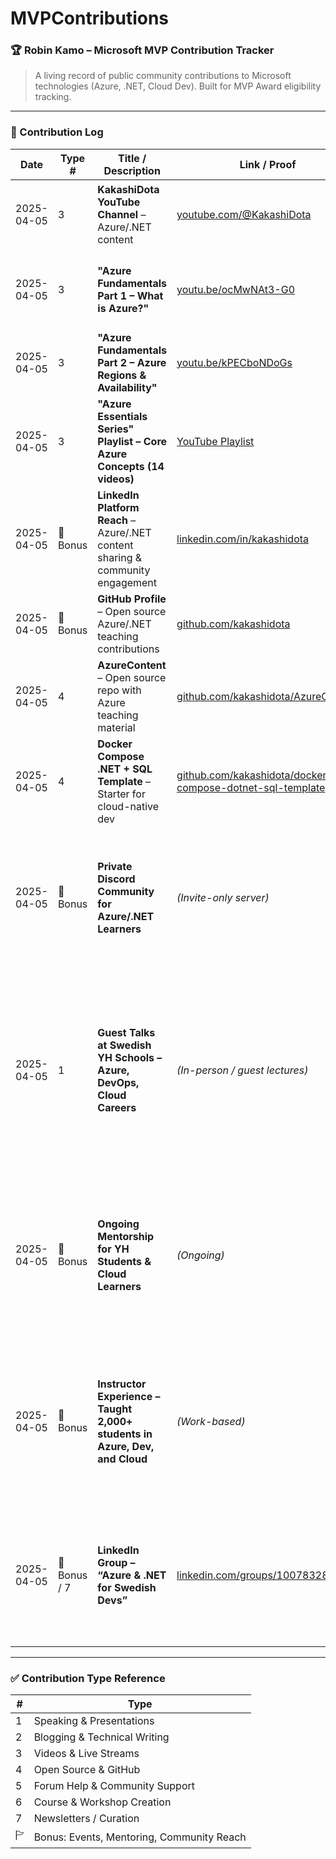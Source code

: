 # MVPContributions

### 🏆 Robin Kamo – Microsoft MVP Contribution Tracker

> A living record of public community contributions to Microsoft technologies (Azure, .NET, Cloud Dev). Built for MVP Award eligibility tracking.

---

### 📅 Contribution Log

| Date       | Type # | Title / Description                                       | Link / Proof                                           | Impact / Reach                         | Notes                                                                 |
|------------|--------|------------------------------------------------------------|--------------------------------------------------------|----------------------------------------|------------------------------------------------------------------------|
| 2025-04-05 | 3      | **KakashiDota YouTube Channel** – Azure/.NET content       | [youtube.com/@KakashiDota](https://www.youtube.com/@KakashiDota) | 🌟 18,000 subs • 📈 15K views /month • 🧠 2.8M lifetime | Channel hosts educational videos on Azure, .NET, Dev                    |
| 2025-04-05 | 3      | **"Azure Fundamentals Part 1 – What is Azure?"**           | [youtu.be/ocMwNAt3-G0](https://youtu.be/ocMwNAt3-G0)   | 📺 15,000 views • ⏱️ 900h watch time • 👍 650 likes | First in series; intro-level explainer for new learners               |
| 2025-04-05 | 3      | **"Azure Fundamentals Part 2 – Azure Regions & Availability"** | [youtu.be/kPECboNDoGs](https://youtu.be/kPECboNDoGs) | 📺 6,000 views • 👍 200 likes           | Second in series; covers core Azure concepts                          |
| 2025-04-05 | 3      | **"Azure Essentials Series" Playlist – Core Azure Concepts (14 videos)** | [YouTube Playlist](https://www.youtube.com/playlist?list=PLQ10yv3WDdnbjN7ThlNlv7wVkd_pqbnhH) | 📺 15,000 total views                  | Covers: App Services, Budgets, Logic Apps, Cloud Terms, more          |
| 2025-04-05 | 💁 Bonus | **LinkedIn Platform Reach** – Azure/.NET content sharing & community engagement | [linkedin.com/in/kakashidota](https://www.linkedin.com/in/kakashidota) | 👥 4,000 followers • 📊 40K+ post views/month | Active platform for sharing videos, repos, teaching reflections, and community insights |
| 2025-04-05 | 💁 Bonus | **GitHub Profile** – Open source Azure/.NET teaching contributions | [github.com/kakashidota](https://github.com/kakashidota) | 🛠️ 1,295 contributions • 187 followers | Sharing labs, demos, templates for learners and community            |
| 2025-04-05 | 4      | **AzureContent** – Open source repo with Azure teaching material | [github.com/kakashidota/AzureContent](https://github.com/kakashidota/AzureContent) | ⭐ 30 stars • 🍜 18 forks              | Refactored student labs, concepts, and examples into public assets   |
| 2025-04-05 | 4      | **Docker Compose .NET + SQL Template** – Starter for cloud-native dev | [github.com/kakashidota/docker-compose-dotnet-sql-template](https://github.com/kakashidota/docker-compose-dotnet-sql-template) | ⭐ 21 stars • 🍜 13 forks              | Helps students/devs quickly spin up .NET apps with SQL using Docker  |
| 2025-04-05 | 💁 Bonus | **Private Discord Community for Azure/.NET Learners**    | *(Invite-only server)* | 👥 300 members               | Community for support, resource sharing, and events. Includes live Q&As, guidance, student help, and ongoing discussions. Events and study groups organized regularly. |
| 2025-04-05 | 1      | **Guest Talks at Swedish YH Schools – Azure, DevOps, Cloud Careers** | *(In-person / guest lectures)* | 🧓‍♂️ Multiple student cohorts  | Delivered sessions on Azure fundamentals, DevOps practices, and cloud career paths at EC Utbildning, Jensen, Handelsakademin, IT-Högskolan, and Campus Mölndal. Focused on “learning by doing” and real-world industry relevance. |
| 2025-04-05 | 💁 Bonus | **Ongoing Mentorship for YH Students & Cloud Learners** | *(Ongoing)*  | 🎓 1-on-1s + community  | Provided mentorship to students across multiple YH schools and Discord. Topics included cloud careers, certification prep, hands-on project feedback, and job hunting in Azure/.NET. |
| 2025-04-05 | 💁 Bonus | **Instructor Experience – Taught 2,000+ students in Azure, Dev, and Cloud** | *(Work-based)* | 🎓 2,000+ students trained | While not a direct MVP contribution, this long-term experience forms the foundation of community mentorship, teaching style, and public learning content on YouTube, GitHub, and Discord. |
| 2025-04-05 | 💁 Bonus / 7 | **LinkedIn Group – “Azure & .NET for Swedish Devs”** | [linkedin.com/groups/10078328](https://www.linkedin.com/groups/10078328/)  | 👥 400+ members     | Community group focused on sharing Azure/.NET learning resources, public events, GitHub labs, and YouTube content. Supports Swedish learners and professionals. |

---

### ✅ Contribution Type Reference

| # | Type                        |
|---|-----------------------------|
| 1 | Speaking & Presentations    |
| 2 | Blogging & Technical Writing|
| 3 | Videos & Live Streams       |
| 4 | Open Source & GitHub        |
| 5 | Forum Help & Community Support |
| 6 | Course & Workshop Creation  |
| 7 | Newsletters / Curation      |
| 🏱 | Bonus: Events, Mentoring, Community Reach |

